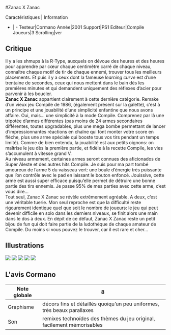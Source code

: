 #Zanac X Zanac

Caractéristiques | Information
- | -
Testeur|Cormano
Année|2001
Support|PS1
Editeur|Compile
Joueurs|3
Scrolling|ver

## Critique
Il y a les shmups à la R-Type, auxquels on dévoue des heures et des heures pour apprendre par cœur chaque centimètre carré de chaque niveau, connaître chaque motif de tir de chaque ennemi, trouver tous les meilleurs placements. Et puis il y a ceux dont la fameuse <i>learning curve</i> est d’une trentaine de secondes, ceux qui nous mettent dans le bain dès les premières minutes et qui demandent uniquement des réflexes d’acier pour parvenir à les boucler.<br/><b>Zanac X Zanac</b> appartient clairement à cette dernière catégorie. Remake d’un vieux jeu Compile de 1986, (également présent sur la galette), c’est à un principe et une jouabilité d’une simplicité enfantine que nous avons affaire. Oui, mais... une simplicité à la mode Compile. Comprenez par là une tripotée d’armes différentes (pas moins de 24 armes secondaires différentes, toutes upgradables, plus une mega bombe permettant de lancer d’impressionnantes réactions en chaîne qui font monter votre score en flèche, plus une arme spéciale qui booste tous vos tirs pendant un temps limité). Comme de bien entendu, la jouabilité est aux petits oignons: on maîtrise le jeu dès la première partie, et fidèle à la recette Compile, les vies s’accumulent à vitesse grand V.<br/>Au niveau armement, certaines armes seront connues des aficionados de Super Aleste et des autres hits Compile. Je suis pour ma part tombé amoureux de l’arme 5 du vaisseau vert: une boule d’énergie très puissante que l’on contrôle avec le pad en laissant le bouton enfoncé. Jouissive, cette arme est aussi super efficace puisqu’elle permet de détruire une bonne partie des tirs ennemis. Je passe 95% de mes parties avec cette arme, c’est vous dire...<br/>Tout seul, Zanac X Zanac se révèle extrêmement agréable. A deux, c’est une véritable tuerie. Mon seul reproche est que la difficulté reste rigourement identique quel que soit le nombre de joueurs: le jeu qui peut devenir difficile en solo dans les derniers niveaux, se finit alors une main dans le dos à deux. En dépit de ce défaut, Zanac X Zanac reste un petit bijou de fun qui doit faire partie de la ludothèque de chaque amateur de Compile. Du moins si vous pouvez le trouver, car il est rare et cher...

## Illustrations
![](http://www.shmup.com/images/thumbs/zanacxzanac_psx_1.gif)
![](http://www.shmup.com/images/thumbs/zanacxzanac_psx_2.gif)
![](http://www.shmup.com/images/thumbs/zanacxzanac_psx_3.gif)
![](http://www.shmup.com/images/thumbs/)
![](http://www.shmup.com/images/thumbs/)

## L'avis Cormano
Note globale|8
-|-
Graphisme|décors fins et détaillés quoiqu’un peu uniformes, très beaux parallaxes
Son|remixes technoïdes des thèmes du jeu original, facilement mémorisables
